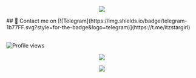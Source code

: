 <p align="center"> <img src="https://tenor.com/view/hande-ercel-gif-10386884">


 </p> ## 📩 Contact me on [![Telegram](https://img.shields.io/badge/telegram-1b77FF.svg?style=for-the-badge&logo=telegram)](https://t.me/itzstargirl)


 <br> ![Profile views](https://komarev.com/ghpvc/?username=Stargirlxd&color=blue&style=flat-square&label=Profile+Views) <p align="center"><a href="https://github.com/Stargirl xd"><img src="https://github-readme-stats.vercel.app/api?username=Stargirlxd&show_icons=true&theme=radical"></a></p> <p align="center"><a href="https://github.com/Stargirl xd"><img src="https://github-readme-stats.vercel.app/api/top-langs/?username=Stargirl xd&theme=radical&layout=compact"></a></p>
